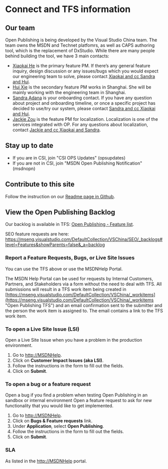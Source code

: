 # Connect and TFS information #

## Our team ##
Open Publishing is being developed by the Visual Studio China team. The team owns the MSDN and Technet platfomrs, as well as CAPS authoring tool, which is the replacement of DxStudio.
While there are many people behind building the tool, we have 3 main contacts:

- [Xiaokai He](mailto:hxiao) is the primary feature PM. If there’s any general feature inquiry, design discussion or any issues/bugs which you would expect our engineering team to solve, please contact [Xiaokai and cc Sandra and Hui](mailto:hxiao?cc=saldana;huxie).
- [Hui Xie](mailto:huxie) is the secondary feature PM works in Shanghai. She will be mainly working with the engineering team in Shanghai.
- [Sandra Adana](mailto:saldana) is your onboarding contact. If you have any question about project and onboarding timeline, or once a specific project has decided to use/try our system, please contact [Sandra and cc Xiaokai and Hui](mailto:saldana?cc=hxiao;huxie). 
- [Jackie Zou](mailto:jackzo) is the feature PM for localization. Localization is one of the services integrated with OP. For any questions about localization, contact [Jackie and cc Xiaokai and Sandra](mailto:jackzo?cc=hxiao;saldana). 

## Stay up to date ##
- If you are in CSI, join "CSI OPS Updates" (opsupdates)
- If you are not in CSI, join "MSDN Open Publishing Notification" (msdnopn) 

## Contribute to this site ##

Follow the instruction on our [Readme page in Github](https://github.com/Microsoft/openpublishing-docs/blob/master/README.md).

## View the Open Publishing Backlog #

Our backlog is available in TFS: [Open Publishing - Feature list](https://mseng.visualstudio.com/web/qr.aspx?puri=vstfs%3a%2f%2f%2fClassification%2fTeamProject%2fdfe297d9-5f61-4d42-b4bb-03f8b8646944&path=VSChina%2fShared+Queries%2fVSOpenPublishing%2fOpen+Publishing+-+Feature+list).

SEO feature requests are here: https://mseng.visualstudio.com/DefaultCollection/VSChina/SEO/_backlogs#level=Features&showParents=false&_a=backlog

### Report a Feature Requests, Bugs, or Live Site Issues ###
You can use the TFS above or use the MSDNHelp Portal. 

The MSDN Help Portal can be used for requests by Internal Customers, Partners, and Stakeholders via a form without the need to deal with TFS. All submissions will result in a TFS work item being created in [https://mseng.visualstudio.com/DefaultCollection/VSChina/_workitems](https://mseng.visualstudio.com/DefaultCollection/VSChina/_workitems "Open Publishing TFS") and an email confirmation sent to the submitter and the person the work item is assigned to. The email contains a link to the TFS work item. 

### To open a Live Site Issue (LSI) ##
Open a Live Site Issue when you have a problem in the production environment.

1. 	Go to [http://MSDNHelp](http://MSDNHelp).
2. 	Click on **Customer Impact Issues (aka LSI)**.
3. 	Follow the instructions in the form to fill out the fields.
4. 	Click on **Submit**.
	 
### To open a bug or a feature request ##
Open a bug if you find a problem when testing Open Publishing in an sandbox or internal environment
Open a feature request to ask for new functionality that you would like to get implemented.
	
1. Go to [http://MSDNHelp](http://MSDNHelp).
2. Click on **Bugs & Feature requests** link.
3. Under **Application**, select **Open Publishing**.
4. Follow the instructions in the form to fill out the fields.
5. Click on **Submit**.
	
### SLA ##
As listed in the [http://MSDNHelp](http://MSDNHelp) portal.
 
